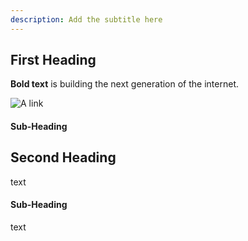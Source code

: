 ```yaml
---
description: Add the subtitle here
---
```



## First Heading

**Bold text** is building the next generation of the internet.

![A link](../../.gitbook/assets/twitter-banner-1500x500.png)

#### Sub-Heading

## Second Heading

text

#### Sub-Heading

text
